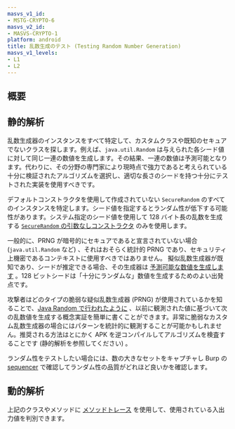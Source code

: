 ```yaml
---
masvs_v1_id:
- MSTG-CRYPTO-6
masvs_v2_id:
- MASVS-CRYPTO-1
platform: android
title: 乱数生成のテスト (Testing Random Number Generation)
masvs_v1_levels:
- L1
- L2
---
```


## 概要

## 静的解析

乱数生成器のインスタンスをすべて特定して、カスタムクラスや既知のセキュアでないクラスを探します。例えば、`java.util.Random` は与えられた各シード値に対して同じ一連の数値を生成します。その結果、一連の数値は予測可能となります。代わりに、その分野の専門家により現時点で強力であると考えられている十分に検証されたアルゴリズムを選択し、適切な長さのシードを持つ十分にテストされた実装を使用すべきです。

デフォルトコンストラクタを使用して作成されていない `SecureRandom` のすべてのインスタンスを特定します。シード値を指定するとランダム性が低下する可能性があります。システム指定のシード値を使用して 128 バイト長の乱数を生成する [`SecureRandom` の引数なしコンストラクタ](https://wiki.sei.cmu.edu/confluence/display/java/MSC02-J.+Generate+strong+random+numbers "Generation of Strong Random Numbers") のみを使用します。

一般的に、PRNG が暗号的にセキュアであると宣言されていない場合 (`java.util.Random` など) 、それはおそらく統計的 PRNG であり、セキュリティ上機密であるコンテキストに使用すべきではありません。
擬似乱数生成器が既知であり、シードが推定できる場合、その生成器は [予測可能な数値を生成します](https://wiki.sei.cmu.edu/confluence/display/java/MSC63-J.+Ensure+that+SecureRandom+is+properly+seeded "Proper seeding of SecureRandom") 。128 ビットシードは「十分にランダムな」数値を生成するためのよい出発点です。

攻撃者はどのタイプの脆弱な疑似乱数生成器 (PRNG) が使用されているかを知ることで、[Java Random で行われたように](https://franklinta.com/2014/08/31/predicting-the-next-math-random-in-java/ "Predicting the next Math.random() in Java") 、以前に観測された値に基づいて次の乱数値を生成する概念実証を簡単に書くことができます。非常に脆弱なカスタム乱数生成器の場合にはパターンを統計的に観測することが可能かもしれません。推奨される方法はとにかく APK を逆コンパイルしてアルゴリズムを検査することです (静的解析を参照してください) 。

ランダム性をテストしたい場合には、数の大きなセットをキャプチャし Burp の [sequencer](https://portswigger.net/burp/documentation/desktop/tools/sequencer "Burp\'s Sequencer") で確認してランダム性の品質がどれほど良いかを確認します。

## 動的解析

上記のクラスやメソッドに [メソッドトレース](../../../techniques/android/MASTG-TECH-0033.md "Method Tracing") を使用して、使用されている入出力値を判別できます。
